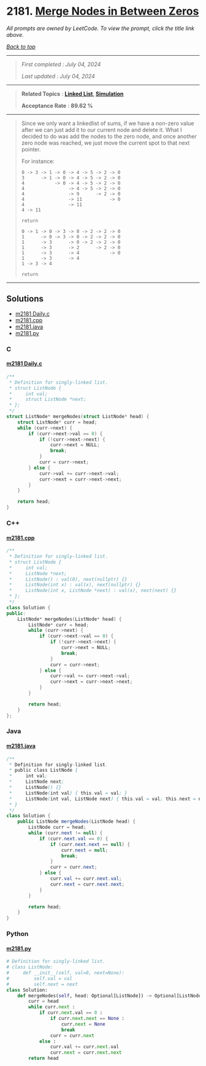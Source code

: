 # 2181. [Merge Nodes in Between Zeros](<https://leetcode.com/problems/merge-nodes-in-between-zeros>)

*All prompts are owned by LeetCode. To view the prompt, click the title link above.*

*[Back to top](<../README.md>)*

------

> *First completed : July 04, 2024*
>
> *Last updated : July 04, 2024*

------

> **Related Topics** : **[Linked List](<by_topic/Linked List.md>), [Simulation](<by_topic/Simulation.md>)**
>
> **Acceptance Rate** : **89.62 %**

------

> Since we only want a linkedlist of sums, if we have a non-zero value 
> after we can just add it to our current node and delete it. What I 
> decided to do was add the nodes to the zero node, and once another 
> zero node was reached, we just move the current spot to that next pointer.
> 
> For instance:
> ```
> 0 -> 3 -> 1 -> 0 -> 4 -> 5 -> 2 -> 0
> 3      -> 1 -> 0 -> 4 -> 5 -> 2 -> 0
> 4           -> 0 -> 4 -> 5 -> 2 -> 0
> 4                -> 4 -> 5 -> 2 -> 0
> 4                -> 9      -> 2 -> 0
> 4                -> 11          -> 0
> 4                -> 11
> 4 -> 11
> 
> return
> ```
> 
> ```
> 0 -> 1 -> 0 -> 3 -> 0 -> 2 -> 2 -> 0
> 1      -> 0 -> 3 -> 0 -> 2 -> 2 -> 0
> 1      -> 3      -> 0 -> 2 -> 2 -> 0
> 1      -> 3      -> 2      -> 2 -> 0
> 1      -> 3      -> 4           -> 0
> 1      -> 3      -> 4
> 1 -> 3 -> 4
> 
> return
> ```
> 
> 

------

## Solutions

- [m2181 Daily.c](<../my-submissions/m2181 Daily.c>)
- [m2181.cpp](<../my-submissions/m2181.cpp>)
- [m2181.java](<../my-submissions/m2181.java>)
- [m2181.py](<../my-submissions/m2181.py>)
### C
#### [m2181 Daily.c](<../my-submissions/m2181 Daily.c>)
```C
/**
 * Definition for singly-linked list.
 * struct ListNode {
 *     int val;
 *     struct ListNode *next;
 * };
 */
struct ListNode* mergeNodes(struct ListNode* head) {
    struct ListNode* curr = head;
    while (curr->next) {
        if (curr->next->val == 0) {
            if (!curr->next->next) {
                curr->next = NULL;
                break;
            }
            curr = curr->next;
        } else {
            curr->val += curr->next->val;
            curr->next = curr->next->next;
        }
    }

    return head;
}
```

### C++
#### [m2181.cpp](<../my-submissions/m2181.cpp>)
```C++
/**
 * Definition for singly-linked list.
 * struct ListNode {
 *     int val;
 *     ListNode *next;
 *     ListNode() : val(0), next(nullptr) {}
 *     ListNode(int x) : val(x), next(nullptr) {}
 *     ListNode(int x, ListNode *next) : val(x), next(next) {}
 * };
 */
class Solution {
public:
    ListNode* mergeNodes(ListNode* head) {
        ListNode* curr = head;
        while (curr->next) {
            if (curr->next->val == 0) {
                if (!curr->next->next) {
                    curr->next = NULL;
                    break;
                }
                curr = curr->next;
            } else {
                curr->val += curr->next->val;
                curr->next = curr->next->next;
            }
        }

        return head;
    }
};
```

### Java
#### [m2181.java](<../my-submissions/m2181.java>)
```Java
/**
 * Definition for singly-linked list.
 * public class ListNode {
 *     int val;
 *     ListNode next;
 *     ListNode() {}
 *     ListNode(int val) { this.val = val; }
 *     ListNode(int val, ListNode next) { this.val = val; this.next = next; }
 * }
 */
class Solution {
    public ListNode mergeNodes(ListNode head) {
        ListNode curr = head;
        while (curr.next != null) {
            if (curr.next.val == 0) {
                if (curr.next.next == null) {
                    curr.next = null;
                    break;
                }
                curr = curr.next;
            } else {
                curr.val += curr.next.val;
                curr.next = curr.next.next;
            }
        }

        return head;
    }
}
```

### Python
#### [m2181.py](<../my-submissions/m2181.py>)
```Python
# Definition for singly-linked list.
# class ListNode:
#     def __init__(self, val=0, next=None):
#         self.val = val
#         self.next = next
class Solution:
    def mergeNodes(self, head: Optional[ListNode]) -> Optional[ListNode]:
        curr = head
        while curr.next :
            if curr.next.val == 0 :
                if curr.next.next == None :
                    curr.next = None
                    break
                curr = curr.next
            else :
                curr.val += curr.next.val
                curr.next = curr.next.next
        return head
```

